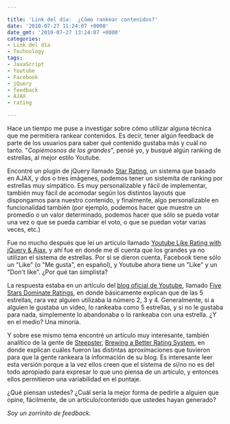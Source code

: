 ```yaml
---

title: 'Link del día:  ¿Cómo rankear contenidos?'
date: '2010-07-27 11:24:07 +0000'
date_gmt: '2010-07-27 13:24:07 +0000'
categories:
- Link del día
- Technology
tags:
- JavaScript
- Youtube
- Facebook
- jQuery
- feedback
- AJAX
- rating

---
```


Hace un tiempo me puse a investigar sobre cómo utilizar alguna técnica que me permitiera rankear contenidos. Es decir, tener algún feedback de parte de los usuarios para saber qué contenido gustaba más y cuál no tanto. "_Copiémosnos de los grandes_", pensé yo, y busqué algún ranking de estrellas, al mejor estilo Youtube.

Encontré un plugin de jQuery llamado [Star Rating](http://www.fyneworks.com/jquery/star-rating/), un sistema que basado en AJAX, y dos o tres imágenes, podemos tener un sistemita de ranking por estrellas muy simpático. Es muy personalizable y fácil de implementar, también muy fácil de acomodar según los distintos layouts que dispongamos para nuestro contenido, y finalmente, algo personalizable en funcionalidad también (por ejemplo, podemos hacer que muestre un promedio o un valor determinado, podemos hacer que sólo se pueda votar una vez o que se pueda cambiar el voto, o que se puedan votar varias veces, etc.)

Fue no mucho después que leí un artículo llamado [Youtube Like Rating with jQuery &amp; Ajax](http://www.9lessons.info/2010/07/youtube-like-rating-jquery-and-ajax.html), y ahí fue en donde me dí cuenta que los grandes ya no utilizan el sistema de estrellas. Por si se dieron cuenta, Facebook tiene sólo un "Like" (o "Me gusta", en español), y Youtube ahora tiene un "Like" y un "Don't like".  ¿Por qué tan simplista?

La respuesta estaba en un artículo del [blog oficial de Youtube](http://youtube-global.blogspot.com/), llamado [Five Stars Dominate Ratings](http://youtube-global.blogspot.com/2009/09/five-stars-dominate-ratings.html), en donde básicamente explican que de las 5 estrellas, rara vez alguien utilizaba la número 2, 3 y 4. Generalmente, si a alguien le gustaba un video, lo rankeaba como 5 estrellas, y si no le gustaba para nada, simplemente lo abandonaba o lo rankeaba con una estrella.  ¿Y en el medio? Una minoría.

Y sobre ese mismo tema encontré un artículo muy interesante, también analítico de la gente de [Steepster](http://www.steepster.com/), [Brewing a Better Rating System](http://blog.steepster.com/post/226679106/better-rating-system), en donde explican cuáles fueron las distintas aproximaciones que tuvieron para que la gente rankeara la información de su blog. Es interesante leer esta versión porque a la vez ellos creen que el sistema de sí/no no es del todo apropiado para expresar lo que uno piensa de un artículo, y entonces ellos permitieron una variabilidad en el puntaje.

 ¿Qué piensan ustedes?  ¿Cuál sería la mejor forma de pedirle a alguien que opine, fácilmente, de un artículo/contenido que ustedes hayan generado?

_Soy un zorrinito de feedback._
